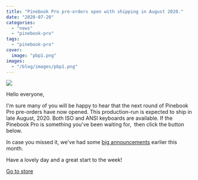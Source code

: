 ```yaml
---
title: "Pinebook Pro pre-orders open with shipping in August 2020."
date: "2020-07-20"
categories: 
  - "news"
  - "pinebook-pro"
tags: 
  - "pinebook-pro"
cover: 
  image: "pbp1.png"
images:
  - "/blog/images/pbp1.png"
---
```


![](/blog/images/pbp1.png)

Hello everyone,

I'm sure many of you will be happy to hear that the next round of Pinebook Pro pre-orders have now opened. This production-run is expected to ship in late August, 2020. Both ISO and ANSI keyboards are available. If the Pinebook Pro is something you've been waiting for,  then click the button below.

In case you missed it, we've had some [big announcements](https://www.pine64.org/2020/07/15/july-updatepmos-ce-pre-orders-and-new-pinephone-version/) earlier this month.

Have a lovely day and a great start to the week!

[Go to store](https://store.pine64.org/product-category/pinebook/)
